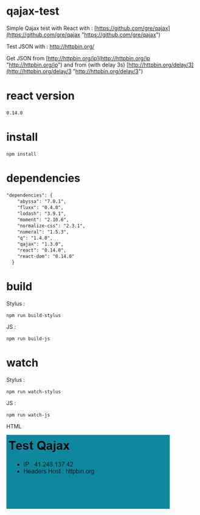 # qajax-test
Simple Qajax test with React with :
[https://github.com/gre/qajax](https://github.com/gre/qajax "https://github.com/gre/qajax")

Test JSON with : http://httpbin.org/

Get JSON from [http://httpbin.org/ip](http://httpbin.org/ip "http://httpbin.org/ip")
and from (with delay 3s) [http://httpbin.org/delay/3](http://httpbin.org/delay/3 "http://httpbin.org/delay/3")


# react version
```
0.14.0
```

# install
```
npm install
```

# dependencies
```
"dependencies": {
    "abyssa": "7.0.1",
    "fluxx": "0.4.0",
    "lodash": "3.9.1",
    "moment": "2.10.6",
    "normalize-css": "2.3.1",
    "numeral": "1.5.3",
    "q": "1.4.0",
    "qajax": "1.3.0",
    "react": "0.14.0",
    "react-dom": "0.14.0"
  }
```

# build
Stylus :
```
npm run build-stylus
```

JS :
```
npm run build-js
```

# watch
Stylus :
```
npm run watch-stylus
```

JS :
```
npm run watch-js
```

HTML

![alt tag](./Capture.PNG)
